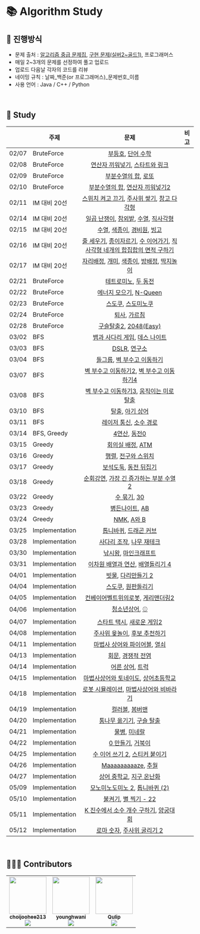 # 📚 Algorithm Study

## 📄 진행방식

-   문제 출처 : [알고리즘 중급 문제집](https://code.plus/course/43), [구현 문제(실버2~골드1)](https://solved.ac/search?query=tag%3Aimplementation%20tier%3As2..g1), 프로그래머스
-   매일 2~3개의 문제를 선정하여 풀고 업로드
-   업로드 다음날 각자의 코드를 리뷰
-   네이밍 규칙 : 날짜_백준(or 프로그래머스)_문제번호_이름
-   사용 언어 : Java / C++ / Python

<br>

## 📗 Study

|       |  주제   |                    문제                          |  비고  |
| :---- | ----   | :------------------------------------------------: | ---- |
| 02/07 | BruteForce | [부등호](https://www.acmicpc.net/problem/2529), [단어 수학](https://www.acmicpc.net/problem/1339)       |  |
| 02/08 | BruteForce | [연산자 끼워넣기](https://www.acmicpc.net/problem/14888), [스타트와 링크](https://www.acmicpc.net/problem/14889)       |  |
| 02/09 | BruteForce | [부분수열의 합](https://www.acmicpc.net/problem/1182), [로또](https://www.acmicpc.net/problem/6603)       |  |
| 02/10 | BruteForce | [부분수열의 합](https://www.acmicpc.net/problem/14225), [연산자 끼워넣기2](https://www.acmicpc.net/problem/15658)       |  |
| 02/11 | IM 대비 20선 | [스위치 켜고 끄기](https://www.acmicpc.net/problem/1244), [주사위 쌓기](https://www.acmicpc.net/problem/2116), [창고 다각형](https://www.acmicpc.net/problem/2304)       |  |
| 02/14 | IM 대비 20선 | [일곱 난쟁이](http://boj.kr/2309), [참외밭](http://boj.kr/2477), [수열](http://boj.kr/2491), [직사각형](http://boj.kr/2527)       |  |
| 02/15 | IM 대비 20선 | [수열](http://boj.kr/2559), [색종이](http://boj.kr/2563), [경비원](http://boj.kr/2564), [빙고](http://boj.kr/2578)       |  |
| 02/16 | IM 대비 20선 | [줄 세우기](http://boj.kr/2605), [종이자르기](http://boj.kr/2628), [수 이어가기](http://boj.kr/2635), [직사각형 네개의 합집합의 면적 구하기](http://boj.kr/2669)       |  |
| 02/17 | IM 대비 20선 | [자리배정](http://boj.kr/10157), [개미](http://boj.kr/10158), [색종이](http://boj.kr/10163), [방배정](http://boj.kr/13300), [딱지놀이](http://boj.kr/14696)       |  |
| 02/21 | BruteForce | [테트로미노](https://www.acmicpc.net/problem/14500), [두 동전](https://www.acmicpc.net/problem/16197)       |  |
| 02/22 | BruteForce | [에너지 모으기](https://www.acmicpc.net/problem/16198), [N-Queen](https://www.acmicpc.net/problem/9663)       |  |
| 02/23 | BruteForce | [스도쿠](https://www.acmicpc.net/problem/2580), [스도미노쿠](https://www.acmicpc.net/problem/4574)       |  |
| 02/24 | BruteForce | [퇴사](https://www.acmicpc.net/problem/14501), [가르침](https://www.acmicpc.net/problem/1062)       |  |
| 02/28 | BruteForce | [구슬탈출2](https://www.acmicpc.net/problem/13460), [2048(Easy)](https://www.acmicpc.net/problem/12100)       |  |
| 03/02 | BFS | [뱀과 사다리 게임](https://www.acmicpc.net/problem/16928), [데스 나이트](https://www.acmicpc.net/problem/16948)       |  |
| 03/03 | BFS | [DSLR](https://www.acmicpc.net/problem/9019), [연구소](https://www.acmicpc.net/problem/14502)       |  |
| 03/04 | BFS | [돌그룹](https://www.acmicpc.net/problem/12886), [벽 부수고 이동하기](https://www.acmicpc.net/problem/2206)       |  |
| 03/07 | BFS | [벽 부수고 이동하기2](https://www.acmicpc.net/problem/14442), [벽 부수고 이동하기4](https://www.acmicpc.net/problem/16946)       |  |
| 03/08 | BFS | [벽 부수고 이동하기3](https://www.acmicpc.net/problem/16933), [움직이는 미로 탈출](https://www.acmicpc.net/problem/16954) |  |
| 03/10 | BFS | [탈출](https://www.acmicpc.net/problem/3055), [아기 상어](https://www.acmicpc.net/problem/16236) |  |
| 03/11 | BFS | [레이저 통신](https://www.acmicpc.net/problem/6087), [소수 경로](https://www.acmicpc.net/problem/1963) |  |
| 03/14 | BFS, Greedy | [4연산](https://www.acmicpc.net/problem/14395), [동전0](https://www.acmicpc.net/problem/11047) |  |
| 03/15 | Greedy | [회의실 배정](https://www.acmicpc.net/problem/1931), [ATM](https://www.acmicpc.net/problem/11399) |  |
| 03/16 | Greedy | [행렬](https://www.acmicpc.net/problem/1080), [전구와 스위치](https://www.acmicpc.net/problem/2138) |  |
| 03/17 | Greedy | [보석도둑](https://www.acmicpc.net/problem/1202), [동전 뒤집기](https://www.acmicpc.net/problem/1285) |  |
| 03/18 | Greedy | [순회강연](https://www.acmicpc.net/problem/2109), [가장 긴 증가하는 부분 수열 2](https://www.acmicpc.net/problem/12015) |  |
| 03/22 | Greedy | [수 묶기](https://www.acmicpc.net/problem/1744), [30](https://www.acmicpc.net/problem/10610) |  |
| 03/23 | Greedy | [병든나이트](https://www.acmicpc.net/problem/1783), [AB](https://www.acmicpc.net/problem/12970) |  |
| 03/24 | Greedy | [NMK](https://www.acmicpc.net/problem/1210), [A와 B](https://www.acmicpc.net/problem/12904) |  |
| 03/25 | Implementation | [톱니바퀴](https://www.acmicpc.net/problem/14891), [드래곤 커브](https://www.acmicpc.net/problem/15685) |  |
| 03/28 | Implementation | [사다리 조작](https://www.acmicpc.net/problem/15684), [나무 재테크](https://www.acmicpc.net/problem/16235) |  |
| 03/30 | Implementation | [낚시왕](https://www.acmicpc.net/problem/17143), [마인크래프트](https://www.acmicpc.net/problem/18111) |  |
| 03/31 | Implementation | [이차원 배열과 연산](https://www.acmicpc.net/problem/17140), [배열돌리기 4](https://www.acmicpc.net/problem/17406) |  |
| 04/01 | Implementation | [빗물](https://www.acmicpc.net/problem/14719), [다리만들기 2](https://www.acmicpc.net/problem/17472) |  |
| 04/04 | Implementation | [스도쿠](https://www.acmicpc.net/problem/2239), [원판돌리기](https://www.acmicpc.net/problem/17822) |  |
| 04/05 | Implementation | [컨베이어벨트위의로봇](https://www.acmicpc.net/problem/20055), [게리맨더링2](https://www.acmicpc.net/problem/17779) |  |
| 04/06 | Implementation | [청소년상어](https://www.acmicpc.net/problem/19236), [⚾️](https://www.acmicpc.net/problem/17281) |  |
| 04/07 | Implementation | [스타트 택시](https://www.acmicpc.net/problem/19238), [새로운 게임2](https://www.acmicpc.net/problem/17837) |  |
| 04/08 | Implementation | [주사위 윷놀이](https://www.acmicpc.net/problem/17825), [후보 추천하기](https://www.acmicpc.net/problem/1713) |  |
| 04/11 | Implementation | [마법사 상어와 파이어볼](https://www.acmicpc.net/problem/20056), [열쇠](https://www.acmicpc.net/problem/9328) |  |
| 04/13 | Implementation | [회문](https://www.acmicpc.net/problem/17609), [경쟁적 전염](https://www.acmicpc.net/problem/18405) |  |
| 04/14 | Implementation | [어른 상어](https://www.acmicpc.net/problem/19237), [트럭](https://www.acmicpc.net/problem/13335) |  |
| 04/15 | Implementation | [마법사상어와 토네이도](https://www.acmicpc.net/problem/20057), [상어초등학교](https://www.acmicpc.net/problem/21608) |  |
| 04/18 | Implementation | [로봇 시뮬레이션](https://www.acmicpc.net/problem/2174), [마법사상어와 비바라기](https://www.acmicpc.net/problem/21610) |  |
| 04/19 | Implementation | [컬러볼](https://www.acmicpc.net/problem/10800), [봄버맨](https://www.acmicpc.net/problem/16918) |  |
| 04/20 | Implementation | [통나무 옮기기](https://www.acmicpc.net/problem/1938), [구슬 탈출](https://www.acmicpc.net/problem/13459) |  |
| 04/21 | Implementation | [물병](https://www.acmicpc.net/problem/1052), [미네랄](https://www.acmicpc.net/problem/2933) |  |
| 04/22 | Implementation | [0 만들기](https://www.acmicpc.net/problem/7490), [거북이](https://www.acmicpc.net/problem/8911) |  |
| 04/25 | Implementation | [수 이어 쓰기 2](https://www.acmicpc.net/problem/1790), [스티커 붙이기](https://www.acmicpc.net/problem/18808) |  |
| 04/26 | Implementation | [Maaaaaaaaaze](https://www.acmicpc.net/problem/16985), [추월](https://www.acmicpc.net/problem/2002) |  |
| 04/27 | Implementation | [상어 중학교](https://www.acmicpc.net/problem/21609), [지구 온난화](https://www.acmicpc.net/problem/5212) |  |
| 05/09 | Implementation | [모노미노도미노 2](https://www.acmicpc.net/problem/20061), [톱니바퀴 (2)](https://www.acmicpc.net/problem/15662) |  |
| 05/10 | Implementation | [불켜기](https://www.acmicpc.net/problem/11967), [별 찍기 - 22](https://www.acmicpc.net/problem/10997) |  |
| 05/11 | Implementation | [K 진수에서 소수 개수 구하기](https://programmers.co.kr/learn/courses/30/lessons/92335), [양궁대회](https://programmers.co.kr/learn/courses/30/lessons/92342) |  |
| 05/12 | Implementation | [로마 숫자](https://www.acmicpc.net/problem/2608), [주사위 굴리기 2](https://www.acmicpc.net/problem/23288) |  |

<br>

## 🙋🏻‍♂️ Contributors

<table>
  <tr>
    <td align="center"><a href="https://github.com/choijoohee213"><img src="https://avatars.githubusercontent.com/u/60915285?s=400&u=81a3a3b178d0b215fd7a2c72bcf2d1834cb815e9&v=4" width="100px;" alt=""/><br /><sub><b>choijoohee213</b><br><img src="http://mazassumnida.wtf/api/mini/generate_badge?boj=choijoohee" /></sub></a><br /></td>
    <td align="center"><a href="https://github.com/younghwani"><img src="https://avatars.githubusercontent.com/u/75962307?v=4" width="100px;" alt=""/><br /><sub><b>younghwani</b><br><img src="http://mazassumnida.wtf/api/mini/generate_badge?boj=rex" /></sub></a><br /></td>
    <td align="center"><a href="https://github.com/Qulip"><img src="https://avatars.githubusercontent.com/u/77991314?v=4" width="100px;" alt=""/><br /><sub><b>Qulip</b><br><img src="http://mazassumnida.wtf/api/mini/generate_badge?boj=alexryu1105" /></sub></a><br /></td> 
  </tr>
</table>

